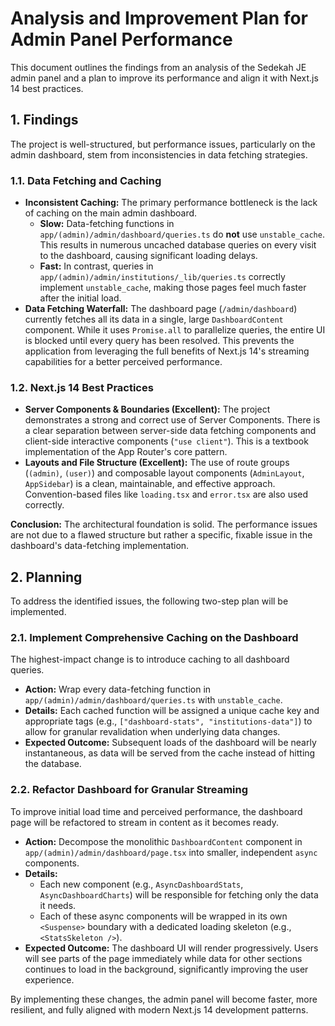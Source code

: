 # Analysis and Improvement Plan for Admin Panel Performance

This document outlines the findings from an analysis of the Sedekah JE admin panel and a plan to improve its performance and align it with Next.js 14 best practices.

## 1. Findings

The project is well-structured, but performance issues, particularly on the admin dashboard, stem from inconsistencies in data fetching strategies.

### 1.1. Data Fetching and Caching

-   **Inconsistent Caching:** The primary performance bottleneck is the lack of caching on the main admin dashboard.
    -   **Slow:** Data-fetching functions in `app/(admin)/admin/dashboard/queries.ts` do **not** use `unstable_cache`. This results in numerous uncached database queries on every visit to the dashboard, causing significant loading delays.
    -   **Fast:** In contrast, queries in `app/(admin)/admin/institutions/_lib/queries.ts` correctly implement `unstable_cache`, making those pages feel much faster after the initial load.
-   **Data Fetching Waterfall:** The dashboard page (`/admin/dashboard`) currently fetches all its data in a single, large `DashboardContent` component. While it uses `Promise.all` to parallelize queries, the entire UI is blocked until every query has been resolved. This prevents the application from leveraging the full benefits of Next.js 14's streaming capabilities for a better perceived performance.

### 1.2. Next.js 14 Best Practices

-   **Server Components & Boundaries (Excellent):** The project demonstrates a strong and correct use of Server Components. There is a clear separation between server-side data fetching components and client-side interactive components (`"use client"`). This is a textbook implementation of the App Router's core pattern.
-   **Layouts and File Structure (Excellent):** The use of route groups (`(admin)`, `(user)`) and composable layout components (`AdminLayout`, `AppSidebar`) is a clean, maintainable, and effective approach. Convention-based files like `loading.tsx` and `error.tsx` are also used correctly.

**Conclusion:** The architectural foundation is solid. The performance issues are not due to a flawed structure but rather a specific, fixable issue in the dashboard's data-fetching implementation.

## 2. Planning

To address the identified issues, the following two-step plan will be implemented.

### 2.1. Implement Comprehensive Caching on the Dashboard

The highest-impact change is to introduce caching to all dashboard queries.

-   **Action:** Wrap every data-fetching function in `app/(admin)/admin/dashboard/queries.ts` with `unstable_cache`.
-   **Details:** Each cached function will be assigned a unique cache key and appropriate tags (e.g., `["dashboard-stats", "institutions-data"]`) to allow for granular revalidation when underlying data changes.
-   **Expected Outcome:** Subsequent loads of the dashboard will be nearly instantaneous, as data will be served from the cache instead of hitting the database.

### 2.2. Refactor Dashboard for Granular Streaming

To improve initial load time and perceived performance, the dashboard page will be refactored to stream in content as it becomes ready.

-   **Action:** Decompose the monolithic `DashboardContent` component in `app/(admin)/admin/dashboard/page.tsx` into smaller, independent `async` components.
-   **Details:**
    -   Each new component (e.g., `AsyncDashboardStats`, `AsyncDashboardCharts`) will be responsible for fetching only the data it needs.
    -   Each of these async components will be wrapped in its own `<Suspense>` boundary with a dedicated loading skeleton (e.g., `<StatsSkeleton />`).
-   **Expected Outcome:** The dashboard UI will render progressively. Users will see parts of the page immediately while data for other sections continues to load in the background, significantly improving the user experience.

By implementing these changes, the admin panel will become faster, more resilient, and fully aligned with modern Next.js 14 development patterns.
